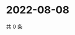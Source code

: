 # 2022-08-08

共 0 条

<!-- BEGIN WEIBO -->
<!-- 最后更新时间 Mon Aug 08 2022 16:12:34 GMT+0800 (China Standard Time) -->

<!-- END WEIBO -->
